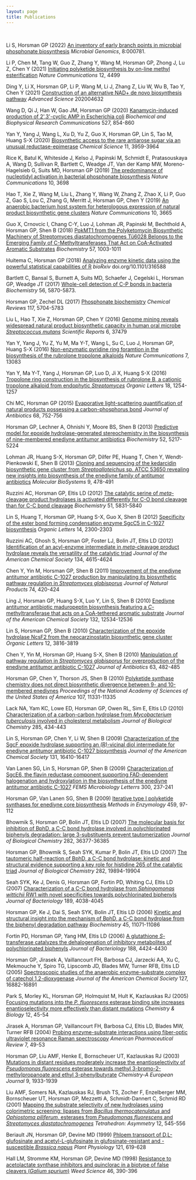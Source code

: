 ```yaml
---
layout: page
title: Publications
---
```



<br/>

Li S, Horsman GP (2022) [An inventory of early branch points in microbial phosphonate biosynthesis](https://www.microbiologyresearch.org/content/journal/mgen/10.1099/mgen.0.000781) *Microbial Genomics*, 8:000781.
<br/>

Li P, Chen M, Tang W, Guo Z, Zhang Y, Wang M, Horsman GP, Zhong J, Lu Z, Chen Y (2021) [Initiating polyketide biosynthesis by on-line methyl esterification](https://www.nature.com/articles/s41467-021-24846-7) *Nature Communications* 12, 4499
<br/>

Ding Y, Li X, Horsman GP, Li P, Wang M, Li J, Zhang Z, Liu W, Wu B, Tao Y, Chen Y (2021) [Construction of an alternative NAD+ de novo biosynthesis pathway](https://onlinelibrary.wiley.com/doi/full/10.1002/advs.202004632) *Advanced Science* 202004632 <br/>

Wang D, Qi J, Han W, Gao JM, Horsman GP (2020) [Kanamycin-induced production of 2',3'-cyclic AMP in Escherichia coli](https://www.sciencedirect.com/science/article/abs/pii/S0006291X20308846) *Biochemical and Biophysical Research Communications* 527, 854-860<br/>

Yan Y, Yang J, Wang L, Xu D, Yu Z, Guo X, Horsman GP, Lin S, Tao M, Huang S-X (2020) [Biosynthetic access to the rare antiarose sugar via an unusual reductase-epimerase](https://pubs.rsc.org/en/content/articlehtml/2020/sc/c9sc05766h) *Chemical Science* 11, 3959-3964 <br/>

Rice K, Batul K, Whiteside J, Kelso J, Papinski M, Schmidt E, Pratasouskaya A, Wang D, Sullivan R, Bartlett C, Weadge JT, Van der Kamp MW, Moreno-Hagelsieb G, Suits MD, Horsman GP (2019) [The predominance of nucleotidyl activation in bacterial phosphonate biosynthesis](https://www.nature.com/articles/s41467-019-11627-6) *Nature Communications* 10, 3698 <br/>

Hao T, Xie Z, Wang M, Liu L, Zhang Y, Wang W, Zhang Z, Zhao X, Li P, Guo Z, Gao S, Lou C, Zhang G, Merritt J, Horsman GP, Chen Y (2019) [An anaerobic bacterium host system for heterologous expression of natural product biosynthetic gene clusters](https://www.nature.com/articles/s41467-019-11673-0) *Nature Communications* 10, 3665 <br/>

Guo X, Crnovcic I, Chang C-Y, Luo J, Lohman JR, Papinski M, Bechthold A, Horsman GP, Shen B (2018) [PokMT1 from the Polyketomycin Biosynthetic Machinery of Streptomyces diastatochromogenes Tü6028 Belongs to the Emerging Family of C-Methyltransferases That Act on CoA-Activated Aromatic Substrates](https://pubs.acs.org/doi/abs/10.1021/acs.biochem.7b01219) *Biochemistry* 57, 1003-1011 <br/>

Huitema C, Horsman GP (2018) [Analyzing enzyme kinetic data using the powerful statistical capabilities of R](https://www.biorxiv.org/content/10.1101/316588v2) *bioRxiv* doi.org/10.1101/316588 <br/>

Bartlett C, Bansal S, Burnett A, Suits MD, Schaefer J, Cegelski L, Horsman GP, Weadge JT (2017) [Whole-cell detection of C-P bonds in bacteria](https://pubs.acs.org/doi/abs/10.1021/acs.biochem.7b00814) *Biochemistry* 56, 5870-5873. <br/>

Horsman GP, Zechel DL (2017) [Phosphonate biochemistry](https://pubs.acs.org/doi/abs/10.1021/acs.chemrev.6b00536) *Chemical Reviews* 117, 5704-5783 <br/>

Liu L, Hao T, Xie Z, Horsman GP, Chen Y (2016) [Genome mining reveals widespread natural product biosynthetic capacity in human oral microbe *Streptococcus mutans*](https://www.nature.com/articles/srep37479) *Scientific Reports* 6, 37479 <br/>

Yan Y, Yang J, Yu Z, Yu M, Ma Y-T, Wang L, Su C, Luo J, Horsman GP, Huang S-X (2016) [Non-enzymatic pyridine ring foramtion in the biosynthesis of the rubrolone tropolone alkaloids](https://www.nature.com/articles/ncomms13083) *Nature Communications* 7, 13083 <br/>

Yan Y, Ma Y-T, Yang J, Horsman GP, Luo D, Ji X, Huang S-X (2016) [Tropolone ring construction in the biosynthesis of rubrolone B, a cationic tropolone alkaloid from endophytic *Streptomyces*](https://pubs.acs.org/doi/abs/10.1021/acs.orglett.6b00074) *Organic Letters* 18, 1254-1257 <br/>

Chi MC, Horsman GP (2015) [Evaporative light-scattering quantification of natural products possessing a carbon-phosphorus bond](https://www.nature.com/articles/ja201562) *Journal of Antibiotics* 68, 752-756 <br/>

Horsman GP, Lechner A, Ohnishi Y, Moore BS, Shen B (2013) [Predictive model for epoxide hydrolase-generated stereochemistry in the biosynthesis of nine-membered enediyne antitumor antibiotics](https://pubs.acs.org/doi/abs/10.1021/bi400572a) *Biochemistry* 52, 5217-5224 <br/>

Lohman JR, Huang S-X, Horsman GP, Dilfer PE, Huang T, Chen Y, Wendt-Pienkowski E, Shen B (2013) [Cloning and sequencing of the kedarcidin biosynthetic gene cluster from *Streptoalloteichus* sp. ATCC 53650 revealing new insights into biosynthesis of the enediyne family of antitumor antibiotics](https://pubs.rsc.org/--/content/articlelanding/2013/mb/c3mb25523a/unauth#!divAbstract) *Molecular BioSystems* 9, 478-491 <br/>

Ruzzini AC, Horsman GP, Eltis LD (2012) [The catalytic serine of *meta*-cleavage product hydrolases is activated differently for C-O bond cleavage than for C-C bond cleavage](https://pubs.acs.org/doi/abs/10.1021/bi300663r) *Biochemistry* 51, 5831-5840 <br/>

Lin S, Huang T, Horsman GP, Huang S-X, Guo X, Shen B (2012) [Specificity of the ester bond forming condensation enzyme SgcC5 in C-1027 biosynthesis](https://pubs.acs.org/doi/abs/10.1021/ol300720s) *Organic Letters* 14, 2300-2303 <br/>

Ruzzini AC, Ghosh S, Horsman GP, Foster LJ, Bolin JT, Eltis LD (2012) [Identification of an acyl-enzyme intermediate in *meta*-cleavage product hydrolase reveals the versatility of the catalytic triad](https://pubs.acs.org/doi/abs/10.1021/ja208544g) *Journal of the American Chemical Society* 134, 4615-4624 <br/>

Chen Y, Yin M, Horsman GP, Shen B (2011) [Improvement of the enediyne antitumor antibiotic C-1027 production by manipulating its biosynthetic pathway regulation in *Streptomyces globisporus*](https://pubs.acs.org/doi/abs/10.1021/np100825y) *Journal of Natural Products* 74, 420-424 <br/>

Ling J, Horsman GP, Huang S-X, Luo Y, Lin S, Shen B (2010) [Enediyne antitumor antibiotic maduropeptin biosynthesis featuring a *C*-methyltransferase that acts on a CoA-tethered aromatic substrate](https://pubs.acs.org/doi/abs/10.1021/ja1050814) *Journal of the American Chemical Society* 132, 12534-12536 <br/>

Lin S, Horsman GP, Shen B (2010) [Characterization of the epoxide hydrolase NcsF2 from the neocarzinostatin biosynthetic gene cluster](https://pubs.acs.org/doi/abs/10.1021/ol101473t) *Organic Letters* 12, 3816-3819 <br/>

Chen Y, Yin M, Horsman GP, Huang S-X, Shen B (2010) [Manipulation of pathway regulation in *Streptomyces globisporus* for overproduction of the enediyne antitumor antibiotic C-1027](https://www.nature.com/articles/ja201055) *Journal of Antibiotics* 63, 482-485 <br/>

Horsman GP, Chen Y, Thorson JS, Shen B (2010) [Polyketide synthase chemistry does not direct biosynthetic divergence between 9- and 10-membered enediynes](https://www.pnas.org/content/107/25/11331.short) *Proceedings of the National Academy of Sciences of the United States of America* 107, 11331-11335 <br/>

Lack NA, Yam KC, Lowe ED, Horsman GP, Owen RL, Sim E, Eltis LD (2010) [Characterization of a carbon-carbon hydrolase from *Mycobacterium tuberculosis* involved in cholesterol metabolism](https://www.sciencedirect.com/science/article/pii/S0021925820661300) *Journal of Biological Chemistry* 285, 434-443 <br/>

Lin S, Horsman GP, Chen Y, Li W, Shen B (2009) [Characterization of the SgcF epoxide hydrolase supporting an *(R)*-vicinal diol intermediate for enediyne antitumor antibiotic C-1027 biosynthesis](https://pubs.acs.org/doi/abs/10.1021/ja901242s) *Journal of the American Chemical Society* 131, 16410-16417 <br/>

Van Lanen SG, Lin S, Horsman GP, Shen B (2009) [Characterization of SgcE6, the flavin reductase component supporting FAD-dependent halogenation and hydroxylation in the biosynthesis of the enediyne antitumor antibiotic C-1027](https://academic.oup.com/femsle/article/300/2/237/453329?login=true) *FEMS Microbiology Letterrs* 300, 237-241 <br/>

Horsman GP, Van Lanen SG, Shen B (2009) [Iterative type I polyketide synthases for enediyne core biosynthesis](https://www.sciencedirect.com/science/article/pii/S0076687909046059) *Methods in Enzymology* 459, 97-112 <br/>

Bhowmik S, Horsman GP, Bolin JT, Eltis LD (2007) [The molecular basis for inhibition of BphD, a C-C bond hydrolase involved in polychlorinated biphenyls degradation: large 3-substituents prevent tautomerization](https://www.sciencedirect.com/science/article/pii/S0021925818460905) *Journal of Biological Chemistry* 282, 36377-36385 <br/>

Horsman GP, Bhowmik S, Seah SYK, Kumar P, Bolin JT, Eltis LD (2007) [The tautomeric half-reaction of BphD, a C-C bond hydrolase: kinetic and structural evidence supporting a key role for histidine 265 of the catalytic triad](https://www.sciencedirect.com/science/article/pii/S0021925817473704) *Journal of Biological Chemistry* 282, 19894-19904 <br/>

Seah SYK, Ke J, Denis G, Horsman GP, Fortin PD, Whiting CJ, Eltis LD (2007) [Characterization of a C-C bond hydrolase from *Sphingomonas wittichii* RW1 with novel specificities towards polychlorinated biphenyls](https://journals.asm.org/doi/full/10.1128/JB.01950-06) *Journal of Bacteriology* 189, 4038-4045 <br/>

Horsman GP, Ke J, Dai S, Seah SYK, Bolin JT, Eltis LD (2006) [Kinetic and structural insight into the mechanism of BphD, a C-C bond hydrolase from the biphenyl degradation pathway](https://pubs.acs.org/doi/abs/10.1021/bi0611098) *Biochemistry* 45, 11071-11086 <br/>

Fortin PD, Horsman GP, Yang HM, Eltis LD (2006) [A glutathione *S*-transferase catalyzes the dehalogenation of inhibitory metabolites of polychlorinated biphenyls](https://journals.asm.org/doi/full/10.1128/JB.01849-05) *Journal of Bacteriology* 188, 4424-4430 <br/>

Horsman GP, Jirasek A, Vaillancourt FH, Barbosa CJ, Jarzecki AA, Xu C, Mekmouche Y, Spiro TG, Lipscomb JD, Blades MW, Turner RFB, Eltis LD (2005) [Spectroscopic studies of the anaerobic enzyme-substrate complex of catechol 1,2-dioxygenase](https://pubs.acs.org/doi/abs/10.1021/ja053800o) *Journal of the American Chemical Society* 127, 16882-16891 <br/>

Park S, Morley KL, Horsman GP, Holmquist M, Hult K, Kazlauskas RJ (2005) [Focusing mutations into the *P. fluorescens* esterase binding site increases enantioselectivity more effectively than distant mutations](https://www.sciencedirect.com/science/article/pii/S1074552104003254) *Chemistry & Biology* 12, 45-54 <br/>

Jirasek A, Horsman GP, Vaillancourt FH, Barbosa CJ, Eltis LD, Blades MW, Turner RFB (2004) [Probing enzyme-substrate interactions using fiber-optic ultraviolet resonance Raman spectroscopy](/Publication_pdfs/Jirasek-APR_2004.pdf) *American Pharmaceutical Review* 7, 49-53 <br/>

Horsman GP, Liu AMF, Henke E, Bornscheuer UT, Kazlauskas RJ (2003) [Mutations in distant residues moderately increase the enantioselectivity of *Pseudomonas fluorescens* esterase towards methyl 3-bromo-2-methylpropanoate and ethyl 3-phenylbutyrate](https://chemistry-europe.onlinelibrary.wiley.com/doi/abs/10.1002/chem.200204551) *Chemistry-A European Journal* 9, 1933-1939 <br/>

Liu AMF, Somers NA, Kazlauskas RJ, Brush TS, Zocher F, Enzelberger MM, Bornscheuer UT, Horsman GP, Mezzetti A, Schmidt-Dannert C, Schmid RD (2001) [Mapping the substrate selectivity of new hydrolases using colorimetric screening: lipases from *Bacillus thermocatenulatus* and *Ophiostoma piliferum*, esterases from *Pseudomonas fluorescens* and *Streptomyces diastatochromogenes*](https://www.sciencedirect.com/science/article/abs/pii/S0957416601000726) *Tetrahedron: Asymmetry* 12, 545-556 <br/>

Beriault JN, Horsman GP, Devine MD (1999) [Phloem transport of D,L-glufosinate and acetyl-L-glufosinate in glufosinate-resistant and -susceptible *Brassica napus*](https://academic.oup.com/plphys/article/121/2/619/6096219?login=true) *Plant Physiology* 121, 619-628 <br/>

Hall LM, Stromme KM, Horsman GP, Devine MD (1998) [Resistance to acetolactate synthase inhibitors and quinclorac in a biotype of false cleavers (*Galium spurium*)](https://www.jstor.org/stable/4046053) *Weed Science* 46, 390-396 <br/>


